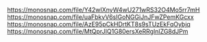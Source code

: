 https://monosnap.com/file/Y42wIXnyW4wU271wRS32O4Mo5rr7mH
https://monosnap.com/file/uaFbkvV6sIGoNGGiJnJFwZPemKGcxx
https://monosnap.com/file/AzE95pCkHDrtKT8s9sTUzEkFqOybjq
https://monosnap.com/file/MtQprJIQ1G80ersXeRRglnIZG8dJPm

